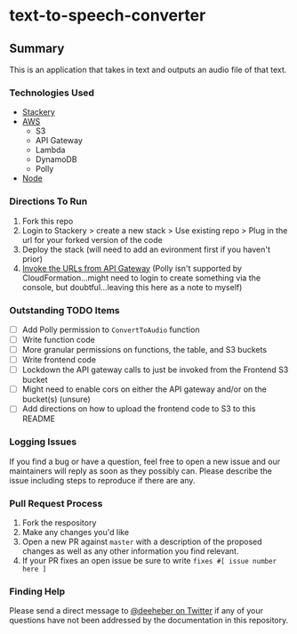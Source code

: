 # text-to-speech-converter

## Summary
This is an application that takes in text and outputs an audio file of that text.

### Technologies Used
- [Stackery](https://www.stackery.io/)
- [AWS](https://aws.amazon.com/)
  - S3
  - API Gateway
  - Lambda
  - DynamoDB
  - Polly
- [Node](https://nodejs.org/en/)

### Directions To Run
1. Fork this repo
2. Login to Stackery > create a new stack > Use existing repo > Plug in the url for your forked version of the code
3. Deploy the stack (will need to add an evironment first if you haven't prior)
4. [Invoke the URLs from API Gateway](https://docs.aws.amazon.com/apigateway/latest/developerguide/how-to-call-api.html)
(Polly isn't supported by CloudFormation...might need to login to create something via the console, but doubtful...leaving this here as a note to myself)

### Outstanding TODO Items
- [ ] Add Polly permission to `ConvertToAudio` function
- [ ] Write function code
- [ ] More granular permissions on functions, the table, and S3 buckets
- [ ] Write frontend code
- [ ] Lockdown the API gateway calls to just be invoked from the Frontend S3 bucket
- [ ] Might need to enable cors on either the API gateway and/or on the bucket(s) (unsure)
- [ ] Add directions on how to upload the frontend code to S3 to this README

### Logging Issues
If you find a bug or have a question, feel free to open a new issue and our maintainers will reply as soon as they possibly can. Please describe the issue including steps to reproduce if there are any.

### Pull Request Process
1. Fork the respository
2. Make any changes you'd like
3. Open a new PR against `master` with a description of the proposed changes as well as any other information you find relevant.
4. If your PR fixes an open issue be sure to write `fixes #[ issue number here ]`

### Finding Help
Please send a direct message to [@deeheber on Twitter](https://twitter.com/deeheber) if any of your questions have not been addressed by the documentation in this repository.
